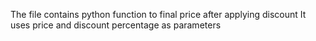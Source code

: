 The file contains python function to final price after applying discount
It uses price and discount percentage as parameters
